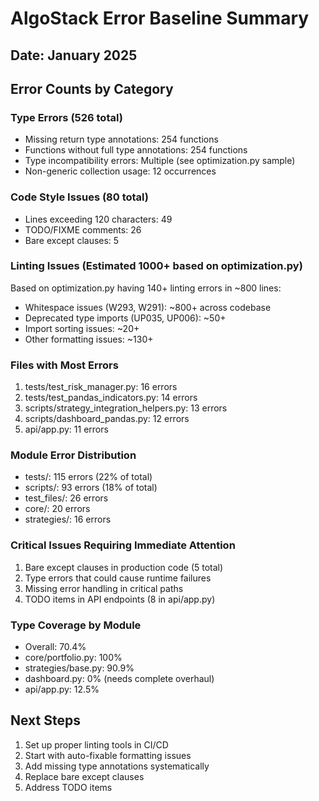 # AlgoStack Error Baseline Summary

## Date: January 2025

## Error Counts by Category

### Type Errors (526 total)
- Missing return type annotations: 254 functions
- Functions without full type annotations: 254 functions
- Type incompatibility errors: Multiple (see optimization.py sample)
- Non-generic collection usage: 12 occurrences

### Code Style Issues (80 total)
- Lines exceeding 120 characters: 49
- TODO/FIXME comments: 26
- Bare except clauses: 5

### Linting Issues (Estimated 1000+ based on optimization.py)
Based on optimization.py having 140+ linting errors in ~800 lines:
- Whitespace issues (W293, W291): ~800+ across codebase
- Deprecated type imports (UP035, UP006): ~50+
- Import sorting issues: ~20+
- Other formatting issues: ~130+

### Files with Most Errors
1. tests/test_risk_manager.py: 16 errors
2. tests/test_pandas_indicators.py: 14 errors
3. scripts/strategy_integration_helpers.py: 13 errors
4. scripts/dashboard_pandas.py: 12 errors
5. api/app.py: 11 errors

### Module Error Distribution
- tests/: 115 errors (22% of total)
- scripts/: 93 errors (18% of total)
- test_files/: 26 errors
- core/: 20 errors
- strategies/: 16 errors

### Critical Issues Requiring Immediate Attention
1. Bare except clauses in production code (5 total)
2. Type errors that could cause runtime failures
3. Missing error handling in critical paths
4. TODO items in API endpoints (8 in api/app.py)

### Type Coverage by Module
- Overall: 70.4%
- core/portfolio.py: 100%
- strategies/base.py: 90.9%
- dashboard.py: 0% (needs complete overhaul)
- api/app.py: 12.5%

## Next Steps
1. Set up proper linting tools in CI/CD
2. Start with auto-fixable formatting issues
3. Add missing type annotations systematically
4. Replace bare except clauses
5. Address TODO items